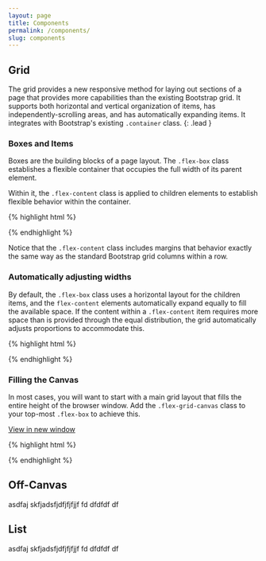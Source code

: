 ```yaml
---
layout: page
title: Components
permalink: /components/
slug: components
---
```


## Grid

The grid provides a new responsive method for laying out sections of a page
that provides more capabilities than the existing Bootstrap grid. It supports
both horizontal and vertical organization of items, has independently-scrolling
areas, and has automatically expanding items. It integrates with Bootstrap's
existing `.container` class.
{: .lead }

### Boxes and Items

Boxes are the building blocks of a page layout. The `.flex-box` class
establishes a flexible container that occupies the full width of its
parent element.

Within it, the `.flex-content` class is
applied to children elements to establish flexible behavior within the
container.

<div class="docs-example">
  <div class="flex-box">
    <div class="flex-content"></div>
    <div class="flex-content"></div>
  </div>
</div>

{% highlight html %}
<div class="flex-box">
  <div class="flex-content"></div>
  <div class="flex-content"></div>
</div>
{% endhighlight %}

Notice that the `.flex-content` class includes margins that behavior exactly
the same way as the standard Bootstrap grid columns within a row.

### Automatically adjusting widths

By default, the `.flex-box` class uses a horizontal layout for the children
items, and the `flex-content` elements automatically expand equally to fill
the available space. If the content within a `.flex-content` item requires
more space than is provided through the equal distribution, the grid
automatically adjusts proportions to accommodate this.

<div class="docs-example">
  <div class="flex-box">
    <div class="flex-content"></div>
    <div class="flex-content" style="min-width: 400px;"></div>
    </div>
</div>

{% highlight html %}
<div class="flex-box">
  <div class="flex-content"></div>
  <div class="flex-content" style="min-width: 400px;"></div>
</div>
{% endhighlight %}

### Filling the Canvas

In most cases, you will want to start with a main grid layout that fills
the entire height of the browser window. Add the `.flex-grid-canvas` class
to your top-most `.flex-box` to achieve this.

<div class="docs-example">
  <a class="btn btn-default" href="/ex-flex-box-canvas" target="_blank">View in new window</a>
</div>

{% highlight html %}
<div class="flex-box flex-box-canvas">
  <div class="flex-content"></div>
  <div class="flex-content"></div>
</div>
{% endhighlight %}


## Off-Canvas

asdfaj skfjadsfjdfjfjfjjf  fd dfdfdf df

## List

asdfaj skfjadsfjdfjfjfjjf  fd dfdfdf df
